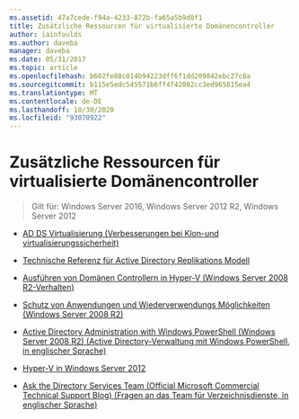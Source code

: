```yaml
---
ms.assetid: 47a7cede-f94a-4233-872b-fa65a5b9d8f1
title: Zusätzliche Ressourcen für virtualisierte Domänencontroller
author: iainfoulds
ms.author: daveba
manager: daveba
ms.date: 05/31/2017
ms.topic: article
ms.openlocfilehash: b602fe88c014b94223dff6f1dd209842ebc27c8a
ms.sourcegitcommit: b115e5edc545571b6ff4f42082cc3ed965815ea4
ms.translationtype: MT
ms.contentlocale: de-DE
ms.lasthandoff: 10/30/2020
ms.locfileid: "93070922"
---
```

# <a name="virtualized-domain-controller-additional-resources"></a>Zusätzliche Ressourcen für virtualisierte Domänencontroller

>Gilt für: Windows Server 2016, Windows Server 2012 R2, Windows Server 2012


-   [AD DS Virtualisierung (Verbesserungen bei Klon-und virtualisierungssicherheit)](https://go.microsoft.com/fwlink/p/?LinkID=238316)

-   [Technische Referenz für Active Directory Replikations Modell](/previous-versions/windows/it-pro/windows-server-2003/cc782376(v=ws.10))

-   [Ausführen von Domänen Controllern in Hyper-V (Windows Server 2008 R2-Verhalten)](/previous-versions/windows/it-pro/windows-server-2008-R2-and-2008/dd363553(v=ws.10))

-   [Schutz von Anwendungen und Wiederverwendungs Möglichkeiten (Windows Server 2008 R2)](/previous-versions/windows/it-pro/windows-server-2008-R2-and-2008/dd363553(v=ws.10))

-   [Active Directory Administration with Windows PowerShell (Windows Server 2008 R2) (Active Directory-Verwaltung mit Windows PowerShell, in englischer Sprache)](/previous-versions/windows/it-pro/windows-server-2008-R2-and-2008/dd378937(v=ws.10))

-   [Hyper-V in Windows Server 2012](/previous-versions/windows/it-pro/windows-server-2012-R2-and-2012/hh831531(v=ws.11))

-   [Ask the Directory Services Team (Official Microsoft Commercial Technical Support Blog) (Fragen an das Team für Verzeichnisdienste, in englischer Sprache)](/previous-versions/windows/it-pro/windows-server-2012-R2-and-2012/hh831531(v=ws.11))


